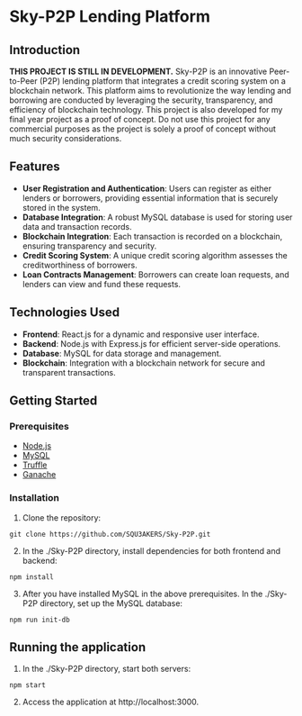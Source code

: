 # Sky-P2P Lending Platform
## Introduction
**THIS PROJECT IS STILL IN DEVELOPMENT.** 
Sky-P2P is an innovative Peer-to-Peer (P2P) lending platform that integrates a credit scoring system on a blockchain network. This platform aims to revolutionize the way lending and borrowing are conducted by leveraging the security, transparency, and efficiency of blockchain technology. This project is also developed for my final year project as a proof of concept. Do not use this project for any commercial purposes as the project is solely a proof of concept without much security considerations.

## Features
+ **User Registration and Authentication**: Users can register as either lenders or borrowers, providing essential information that is securely stored in the system.
+ **Database Integration**: A robust MySQL database is used for storing user data and transaction records.
+ **Blockchain Integration**: Each transaction is recorded on a blockchain, ensuring transparency and security.
+ **Credit Scoring System**: A unique credit scoring algorithm assesses the creditworthiness of borrowers.
+ **Loan Contracts Management**: Borrowers can create loan requests, and lenders can view and fund these requests.

## Technologies Used
+ **Frontend**: React.js for a dynamic and responsive user interface.
+ **Backend**: Node.js with Express.js for efficient server-side operations.
+ **Database**: MySQL for data storage and management.
+ **Blockchain**: Integration with a blockchain network for secure and transparent transactions.

## Getting Started
### Prerequisites
+ [Node.js](https://nodejs.org/en)
+ [MySQL](https://dev.mysql.com/downloads/mysql/)
+ [Truffle](https://npmjs.com/package/truffle)
+ [Ganache](https://trufflesuite.com/ganache/)

### Installation
1. Clone the repository:
```
git clone https://github.com/SQU3AKERS/Sky-P2P.git
```

2. In the ./Sky-P2P directory, install dependencies for both frontend and backend:
```
npm install
```

3. After you have installed MySQL in the above prerequisites. In the ./Sky-P2P directory, set up the MySQL database:
```
npm run init-db
```

## Running the application
1. In the ./Sky-P2P directory, start both servers:
```
npm start
```

2. Access the application at http://localhost:3000.
